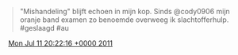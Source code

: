 > "Mishandeling" blijft echoen in mijn kop\. Sinds @cody0906 mijn oranje band examen zo benoemde overweeg ik slachtofferhulp\. \#geslaagd \#au

<img src="../../media/tweet.ico" width="12" /> [Mon Jul 11 20:22:16 +0000 2011](https://twitter.com/DromerDenker/status/90516275159252992)